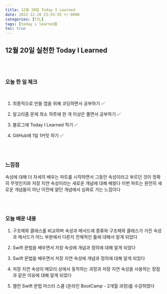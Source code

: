 ```yaml
---
title: 12월 20일 Today I Learned
date: 2022-12-20 23:55:55 +/-0000
categories: [TIL]
tags: [today i learned]
toc: true
---
```


## 12월 20일 실천한 Today I Learned

<br><br>

### 오늘 한 일 체크
<br>

1. 최종적으로 만들 앱을 위해 코딩하면서 공부하기 ✅

2. 알고리즘 문제 최소 하루에 한 개 이상은 풀면서 공부하기 ✅

3. 블로그에 Today I Learned 적기 ✅

4. GitHub에 1일 1커밋 하기 ✅

<br><br>

### 느낌점

속성에 대해 더 자세히 배우는 파트를 시작하면서 그동안 속성이라고 부르던 것이 정확히 무엇인지와 저장 지연 속성이라는 새로운 개념에 대해 배웠다 이번 파트는 완전히 새로운 개념들이 아닌 이전에 알던 개념에서 심화로 가는 느낌이다

<br><br>

### 오늘 배운 내용

1. 구조체와 클래스를 비교하며 속성과 메서드에 종류와 구조체와 클래스가 가진 속성과 메서드가 어느 부분에서 다른지 전체적인 틀에 대해서 알게 되었다

1. Swift 문법을 배우면서 저장 속성에 개념과 정의에 대해 알게 되었다

1. Swift 문법을 배우면서 저장 지연 속성에 개념과 정의에 대해 알게 되었다

1. 저장 지연 속성이 메모리 상에서 동작하는 과정과 저장 지연 속성을 사용하는 장점과 같은 이유에 대해 알게 되었다

1. 앨런 Swift 문법 마스터 스쿨 (온라인 BootCamp - 2개월 과정)를 수강하였다